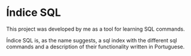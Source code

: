 # Índice SQL

This project was developed by me as a tool for learning SQL commands.

Índice SQL is, as the name suggests, a sql index with the different sql commands and a description of their functionality written in Portuguese.
